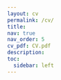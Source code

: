 ```yaml
---
layout: cv
permalink: /cv/
title: 
nav: true
nav_order: 5
cv_pdf: CV.pdf
description:
toc:
  sidebar: left
---
```

